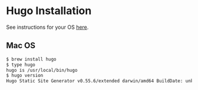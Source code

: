 # Hugo Installation

See instructions for your OS [here](https://gohugo.io/getting-started/installing/).

## Mac OS

```bash
$ brew install hugo
$ type hugo
hugo is /usr/local/bin/hugo
$ hugo version
Hugo Static Site Generator v0.55.6/extended darwin/amd64 BuildDate: unknown
```
